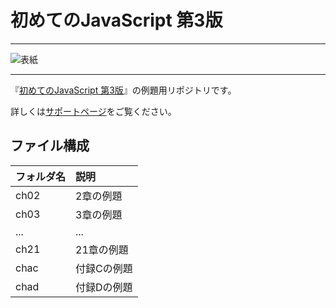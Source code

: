 # 初めてのJavaScript 第3版

---

![表紙](http://www.marlin-arms.com/jpn/arts/books-small/ljs3.png)

---

『[初めてのJavaScript 第3版](http://www.marlin-arms.com/support/ljs3/)』の例題用リポジトリです。

詳しくは[サポートページ](http://www.marlin-arms.com/support/ljs3/)をご覧ください。


## ファイル構成

|フォルダ名 |説明                         |
|:--        |:--                          |
|ch02       |2章の例題    |
|ch03       |3章の例題    |
|...        |...                          |
|ch21       |21章の例題    |
|chac       |付録Cの例題    |
|chad       |付録Dの例題    |



